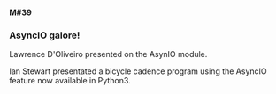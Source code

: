#### M#39

### AsyncIO galore!

Lawrence D'Oliveiro presented on the AsynIO module.

Ian Stewart presentated a bicycle cadence program using the AsyncIO feature now available in Python3.
